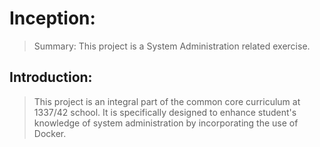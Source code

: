 # Inception:
> Summary:  This project is a System Administration related exercise.

## Introduction:
> This project is an integral part of the common core curriculum at 1337/42 school. It is specifically designed to enhance student's knowledge of system administration by incorporating the use of Docker.

